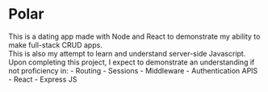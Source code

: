 # Polar


This is a dating app made with Node and React to demonstrate my ability to make full-stack CRUD apps.  
This is also my attempt to learn and understand server-side Javascript.  
Upon completing this project, I expect to demonstrate an understanding if not proficiency in:
	- Routing
	- Sessions
	- Middleware
	- Authentication APIS
	- React
	- Express JS


